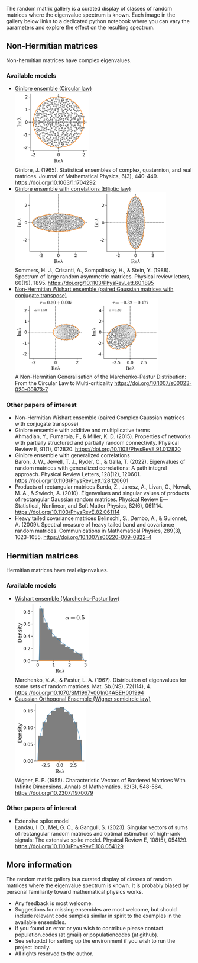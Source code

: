 
The random matrix gallery is a curated display of classes of random matrices where the eigenvalue spectrum is known. Each image in the gallery below links to a dedicated python notebook where you can vary the parameters and explore the effect on the resulting spectrum.

## Non-Hermitian matrices
Non-hermitian matrices have complex eigenvalues.

### Available models
 * [Ginibre ensemble (Circular law)  
   <img src="images/Ginibre.png" alt="Ginibre ensemble (Circular law)" height="200"/>](ensembles/Ginibre.ipynb)  
   Ginibre, J. (1965). Statistical ensembles of complex, quaternion, and real matrices. Journal of Mathematical Physics, 6(3), 440-449. https://doi.org/10.1063/1.1704292
 * [Ginibre ensemble with correlations (Elliptic law)  
   <img src="images/Elliptic.png" alt="Ginibre ensemble with correlations (Elliptic law)" height="200"/>](ensembles/Elliptic.ipynb)  
   Sommers, H. J., Crisanti, A., Sompolinsky, H., & Stein, Y. (1988). Spectrum of large random asymmetric matrices. Physical review letters, 60(19), 1895. https://doi.org/10.1103/PhysRevLett.60.1895
 * [Non-Hermitian Wishart ensemble (paired Gaussian matrices with conjugate transpose)  
   <img src="images/nonHermitianWishart.png" alt="Non-Hermitian Wishart ensemble (paired Gaussian matrices with conjugate transpose)" height="200"/>](ensembles/nonHermitianWishart.ipynb)  
   A Non-Hermitian Generalisation of the Marchenko–Pastur Distribution: From the Circular Law to Multi-criticality https://doi.org/10.1007/s00023-020-00973-7

### Other papers of interest
 * Non-Hermitian Wishart ensemble (paired Complex Gaussian matrices with conjugate transpose)
 * Ginibre ensemble with additive and multiplicative terms  
   Ahmadian, Y., Fumarola, F., & Miller, K. D. (2015). Properties of networks with partially structured and partially random connectivity. Physical Review E, 91(1), 012820. https://doi.org/10.1103/PhysRevE.91.012820
 * Ginibre ensemble with generalized correlations  
   Baron, J. W., Jewell, T. J., Ryder, C., & Galla, T. (2022). Eigenvalues of random matrices with generalized correlations: A path integral approach. Physical Review Letters, 128(12), 120601. https://doi.org/10.1103/PhysRevLett.128.120601
 * Products of rectangular matrices
   Burda, Z., Jarosz, A., Livan, G., Nowak, M. A., & Swiech, A. (2010). Eigenvalues and singular values of products of rectangular Gaussian random matrices. Physical Review E—Statistical, Nonlinear, and Soft Matter Physics, 82(6), 061114. https://doi.org/10.1103/PhysRevE.82.061114
 * Heavy tailed covariance matrices
   Belinschi, S., Dembo, A., & Guionnet, A. (2009). Spectral measure of heavy tailed band and covariance random matrices. Communications in Mathematical Physics, 289(3), 1023-1055. https://doi.org/10.1007/s00220-009-0822-4
   
 
## Hermitian matrices
Hermitian matrices have real eigenvalues.
### Available models
 * [Wishart ensemble (Marchenko-Pastur law)  
   <img src="images/Wishart.png" alt="Wishart ensemble (Marchenko-Pastur law)" height="200"/>](ensembles/Wishart.ipynb)  
   Marchenko, V. A., & Pastur, L. A. (1967). Distribution of eigenvalues for some sets of random matrices. Mat. Sb.(NS), 72(114), 4. https://doi.org/10.1070/SM1967v001n04ABEH001994
 * [Gaussian Orthogonal Ensemble (Wigner semicircle law)  
   <img src="images/Wigner.png" alt="Gaussian Orthogonal Ensemble (Wigner semicircle law)" height="200"/>](ensembles/Wigner.ipynb)  
   Wigner, E. P. (1955). Characteristic Vectors of Bordered Matrices With Infinite Dimensions. Annals of Mathematics, 62(3), 548-564. https://doi.org/10.2307/1970079

### Other papers of interest
 * Extensive spike model  
   Landau, I. D., Mel, G. C., & Ganguli, S. (2023). Singular vectors of sums of rectangular random matrices and optimal estimation of high-rank signals: The extensive spike model. Physical Review E, 108(5), 054129. https://doi.org/10.1103/PhysRevE.108.054129

## More information
The random matrix gallery is a curated display of classes of random matrices where the eigenvalue spectrum is known. It is probably biased by personal familiarity toward mathematical physics works.

 * Any feedback is most welcome. 
 * Suggestions for missing ensembles are most welcome, but should include relevant code samples similar in spirit to the examples in the available ensembles.
 * If you found an error or you wish to contribue please contact population.codes (at gmail) or populationcodes (at github).
 * See setup.txt for setting up the environment if you wish to run the project locally.
 * All rights reserved to the author.